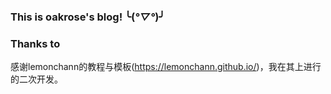 ### This is oakrose's blog! ╰(*°▽°*)╯

### Thanks to

感谢lemonchann的教程与模板(https://lemonchann.github.io/)，我在其上进行的二次开发。





